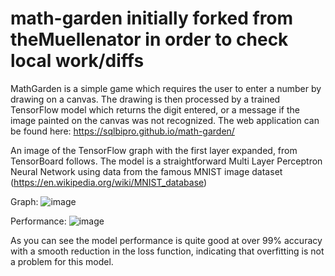 # math-garden initially forked from theMuellenator in order to check local work/diffs

MathGarden is a simple game which requires the user to enter a number by drawing on a canvas.  The drawing is then processed by a trained TensorFlow model which returns the digit entered, or a message if the image painted on the canvas was not recognized.  The web application can be found here:  https://sqlbipro.github.io/math-garden/

An image of the TensorFlow graph with the first layer expanded, from TensorBoard follows.  The model is a straightforward Multi Layer Perceptron Neural Network using data from the famous MNIST image dataset (https://en.wikipedia.org/wiki/MNIST_database)

Graph:
![image](https://github.com/user-attachments/assets/6ec1b00a-0bc8-490d-8571-c97c4e9f8f52)

Performance:
![image](https://github.com/user-attachments/assets/f516a355-30ff-4011-b431-18a0241d477c)

As you can see the model performance is quite good at over 99% accuracy with a smooth reduction in the loss function, indicating that overfitting is not a problem for this model.


